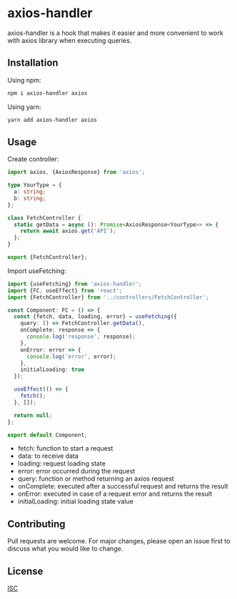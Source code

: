 # axios-handler

axios-handler is a hook that makes it easier and more convenient to work with axios library when executing queries.

## Installation

Using npm:

```bash
npm i axios-handler axios
```

Using yarn:

```bash
yarn add axios-handler axios
```

## Usage

Create controller:

```typescript
import axios, {AxiosResponse} from 'axios';

type YourType = {
  a: string;
  b: string;
};

class FetchController {
  static getData = async (): Promise<AxiosResponse<YourType>> => {
    return await axios.get('API');
  };
}

export {FetchController};
```
Import useFetching:

```typescript
import {useFetching} from 'axios-handler';
import {FC, useEffect} from 'react';
import {FetchController} from '../controllers/FetchController';

const Component: FC = () => {
  const {fetch, data, loading, error} = useFetching({
    query: () => FetchController.getData(),
    onComplete: response => {
      console.log('response', response);
    },
    onError: error => {
      console.log('error', error);
    },
    initialLoading: true
  });

  useEffect(() => {
    fetch();
  }, []);

  return null;
};

export default Component;
```


* fetch: function to start a request
* data: to receive data
* loading: request loading state
* error: error occurred during the request
* query: function or method returning an axios request
* onComplete: executed after a successful request and returns the result
* onError: executed in case of a request error and returns the result
* initialLoading: initial loading state value


## Contributing

Pull requests are welcome. For major changes, please open an issue first
to discuss what you would like to change.


## License

[ISC](https://github.com/ekosh02/axios-handler/blob/main/LICENSE)